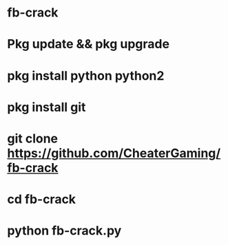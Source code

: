 # fb-crack
# Pkg update && pkg upgrade
# pkg install python python2
# pkg install git
# git clone https://github.com/CheaterGaming/fb-crack
# cd fb-crack
# python fb-crack.py
